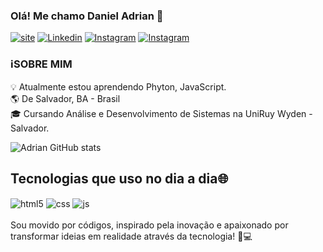 ### Olá! Me chamo Daniel Adrian 👋

[![site](https://img.shields.io/badge/website-000000?style=for-the-badge&logo=About.me&logoColor=white)]()
[![Linkedin](https://img.shields.io/badge/LinkedIn-0077B5?style=for-the-badge&logo=linkedin&logoColor=white)](https://www.linkedin.com/in/danieladriian/)
[![Instagram](https://img.shields.io/badge/Gmail-D14836?style=for-the-badge&logo=gmail&logoColor=white)](https://www.gmail.com/mailto:danieladrian661@gmail.com?igsh=MTkwaWdnZHp2YnFzYg==)
[![Instagram](https://img.shields.io/badge/Instagram-E4405F?style=for-the-badge&logo=instagram&logoColor=white)](https://www.instagram.com/daniel_adriian?igsh=MTkwaWdnZHp2YnFzYg==)<br/>
### ℹ️SOBRE MIM

💡 Atualmente estou aprendendo Phyton, JavaScript.<br/>
🌎 De Salvador, BA - Brasil<br/>
🎓 Cursando Análise e Desenvolvimento de Sistemas na UniRuy Wyden - Salvador.<br/>

![Adrian GitHub stats](https://github-readme-stats.vercel.app/api?username=danieladrian&show_icons=true&theme=radical)
## Tecnologias que uso no dia a dia🌐
<div style="display: inline_block">
    <img align="center" alt="html5" src="https://img.shields.io/badge/HTML5-E34F26?style=for-the-badge&logo=html5&logoColor=white" />
    <img align="center" alt="css" src="https://img.shields.io/badge/CSS3-1572B6?style=for-the-badge&logo=css3&logoColor=white" />
    <img align="center" alt="js" src="https://img.shields.io/badge/JavaScript-F7DF1E?style=for-the-badge&logo=javascript&logoColor=black" />
</div><br/>
Sou movido por códigos, inspirado pela inovação e apaixonado por transformar ideias em realidade através da tecnologia! 🚀💻

